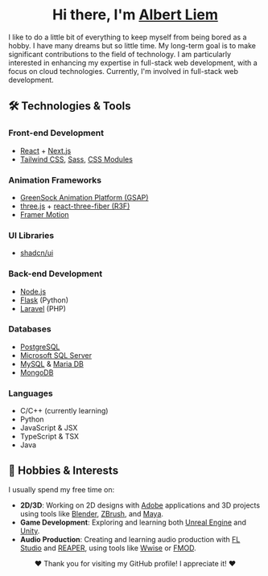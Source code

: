 <h1 align="center">
  Hi there, I'm <a href="https://github.com/Zero-Maiden">Albert Liem</a>
</h1>

I like to do a little bit of everything to keep myself from being bored as a hobby. I have many dreams but so little time. My long-term goal is to make significant contributions to the field of technology. I am particularly interested in enhancing my expertise in full-stack web development, with a focus on cloud technologies. Currently, I'm involved in full-stack web development.



## 🛠️ Technologies & Tools
### Front-end Development
* [React](https://github.com/facebook/react) + [Next.js](https://github.com/vercel/next.js/)
* [Tailwind CSS](https://github.com/tailwindlabs/tailwindcss), [Sass](https://github.com/sass/sass), [CSS Modules](https://github.com/css-modules/css-modules)
### Animation Frameworks
* [GreenSock Animation Platform (GSAP)](https://gsap.com/)
* [three.js](https://github.com/mrdoob/three.js/) + [react-three-fiber (R3F)](https://github.com/pmndrs/react-three-fiber)
* [Framer Motion](https://github.com/framer/motion)
### UI Libraries
* [shadcn/ui](https://github.com/shadcn-ui/ui)
### Back-end Development
* [Node.js](https://github.com/nodejs/node)
* [Flask](https://github.com/pallets/flask) (Python)
* [Laravel](https://github.com/laravel/laravel) (PHP)
### Databases
* [PostgreSQL](https://www.postgresql.org/)
* [Microsoft SQL Server](https://www.microsoft.com/sql-server)
* [MySQL](https://www.mysql.com/) & [Maria DB](https://github.com/MariaDB/server)
* [MongoDB](https://github.com/mongodb/mongo)
### Languages
* C/C++ (currently learning)
* Python
* JavaScript & JSX
* TypeScript & TSX
* Java

## 🎨 Hobbies & Interests
I usually spend my free time on:
* **2D/3D**: Working on 2D designs with [Adobe](https://www.adobe.com/) applications and 3D projects using tools like [Blender](https://www.blender.org/), [ZBrush](https://www.maxon.net/zbrush), and [Maya](https://www.autodesk.com/products/maya/overview).
* **Game Development**: Exploring and learning both [Unreal Engine](https://www.unrealengine.com/) and [Unity](https://unity.com/).
* **Audio Production**: Creating and learning audio production with [FL Studio](https://www.image-line.com/) and [REAPER](https://www.reaper.fm/), using tools like [Wwise](https://www.audiokinetic.com/) or [FMOD](https://www.fmod.com/).

<p align="center">
  ❤️ Thank you for visiting my GitHub profile! I appreciate it! ❤️
</p>
